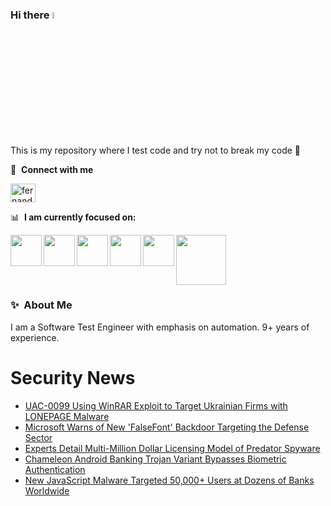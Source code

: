### Hi there <a href="https://www.gautamkrishnar.com/"><img src="https://media.giphy.com/media/hvRJCLFzcasrR4ia7z/giphy.gif" width="5%"></a>
This is my repository where I test code and try not to break my code :rofl:

🔗 &nbsp;**Connect with me**
<p align="left">
<a href="https://linkedin.com/in/fernandorlcruz" target="blank"><img align="center" src="https://raw.githubusercontent.com/rahuldkjain/github-profile-readme-generator/master/src/images/icons/Social/linked-in-alt.svg" alt="fernando cruz" height="30" width="40" /></a>
  
📊 &nbsp;**I am currently focused on:**

<img align="left" width='50' height='50' src="https://cdn.jsdelivr.net/gh/devicons/devicon/icons/python/python-original-wordmark.svg" />
<img align="left" width='50' height='50' src="https://cdn.jsdelivr.net/gh/devicons/devicon/icons/csharp/csharp-original.svg" />
<img align="left" width='50' height='50' src="https://cdn.jsdelivr.net/gh/devicons/devicon/icons/jenkins/jenkins-original.svg" />
<img align="left" width='50' height='50' src="https://specflow.org/wp-content/uploads/2021/05/SpecFlow-Icon.png" />
<img align="left" width='50' height='50' src="https://www.svgrepo.com/show/306098/githubactions.svg" />
<img width='80' height='80' src="https://cdn2.vectorstock.com/i/1000x1000/64/81/security-testing-concept-icon-safety-audit-key-vector-29166481.jpg" />
          
          
  
### ✨&nbsp; About Me

I am a Software Test Engineer with emphasis on automation. 9+ years of experience.

# Security News
<!-- BLOG-POST-LIST:START -->
- [UAC-0099 Using WinRAR Exploit to Target Ukrainian Firms with LONEPAGE Malware](https://thehackernews.com/2023/12/uac-0099-using-winrar-exploit-to-target.html)
- [Microsoft Warns of New &#39;FalseFont&#39; Backdoor Targeting the Defense Sector](https://thehackernews.com/2023/12/microsoft-warns-of-new-falsefont.html)
- [Experts Detail Multi-Million Dollar Licensing Model of Predator Spyware](https://thehackernews.com/2023/12/multi-million-dollar-predator-spyware.html)
- [Chameleon Android Banking Trojan Variant Bypasses Biometric Authentication](https://thehackernews.com/2023/12/new-chameleon-android-banking-trojan.html)
- [New JavaScript Malware Targeted 50,000+ Users at Dozens of Banks Worldwide](https://thehackernews.com/2023/12/new-javascript-malware-targeted-50000.html)
<!-- BLOG-POST-LIST:END -->
